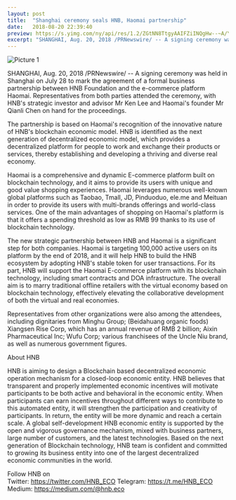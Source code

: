 ```yaml
---
layout: post
title:  "Shanghai ceremony seals HNB, Haomai partnership"
date:   2018-08-20 22:39:40
preview: https://s.yimg.com/ny/api/res/1.2/ZGtNN8TtgyAAIFZiINQgHw--~A/YXBwaWQ9aGlnaGxhbmRlcjtzbT0xO3c9ODAw/http://globalfinance.zenfs.com/en_us/Finance/US_AFTP_PRNEWSWIRE_LIVE/Shanghai_ceremony_seals_HNB_Haomai-babe06299f89de638ec9af0194d350e5
excerpt: "SHANGHAI, Aug. 20, 2018 /PRNewswire/ -- A signing ceremony was held in Shanghai on July 28 to mark the agreement of a formal business partnership between HNB Foundation and the e-commerce platform Haomai. Representatives from both parties attended the ceremony, with HNB's strategic investor and advisor Mr Ken Lee and Haomai's founder Mr Qianli Chen on hand for the proceedings."
---
```


![Picture 1](https://s.yimg.com/ny/api/res/1.2/ZGtNN8TtgyAAIFZiINQgHw--~A/YXBwaWQ9aGlnaGxhbmRlcjtzbT0xO3c9ODAw/http://globalfinance.zenfs.com/en_us/Finance/US_AFTP_PRNEWSWIRE_LIVE/Shanghai_ceremony_seals_HNB_Haomai-babe06299f89de638ec9af0194d350e5)

SHANGHAI, Aug. 20, 2018 /PRNewswire/ -- A signing ceremony was held in Shanghai on July 28 to mark the agreement of a formal business partnership between HNB Foundation and the e-commerce platform Haomai. Representatives from both parties attended the ceremony, with HNB's strategic investor and advisor Mr Ken Lee and Haomai's founder Mr Qianli Chen on hand for the proceedings.

The partnership is based on Haomai's recognition of the innovative nature of HNB's blockchain economic model. HNB is identified as the next generation of decentralized economic model, which provides a decentralized platform for people to work and exchange their products or services, thereby establishing and developing a thriving and diverse real economy.

Haomai is a comprehensive and dynamic E-commerce platform built on blockchain technology, and it aims to provide its users with unique and good value shopping experiences. Haomai leverages numerous well-known global platforms such as Taobao, Tmall, JD, Pinduoduo, ele.me and Meituan in order to provide its users with multi-brands offerings and world-class services. One of the main advantages of shopping on Haomai's platform is that it offers a spending threshold as low as RMB 99 thanks to its use of blockchain technology.

The new strategic partnership between HNB and Haomai is a significant step for both companies. Haomai is targeting 100,000 active users on its platform by the end of 2018, and it will help HNB to build the HNB ecosystem by adopting HNB's stable token for user transactions. For its part, HNB will support the Haomai E-commerce platform with its blockchain technology, including smart contracts and DOA infrastructure. The overall aim is to marry traditional offline retailers with the virtual economy based on blockchain technology, effectively elevating the collaborative development of both the virtual and real economies.

Representatives from other organizations were also among the attendees, including dignitaries from Minghu Group; (Beidahuang organic foods) Xiangsen Rise Corp, which has an annual revenue of RMB 2 billion; Aixin Pharmaceutical Inc; Wufu Corp; various franchisees of the Uncle Niu brand, as well as numerous government figures.

About HNB

HNB is aiming to design a Blockchain based decentralized economic operation mechanism for a closed-loop economic entity. HNB believes that transparent and properly implemented economic incentives will motivate participants to be both active and behavioral in the economic entity.  When participants can earn incentives throughout different ways to contribute to this automated entity, it will strengthen the participation and creativity of participants.  In return, the entity will be more dynamic and reach a certain scale. A global self-development HNB economic entity is supported by the open and vigorous governance mechanism, mixed with business partners, large number of customers, and the latest technologies. Based on the next generation of Blockchain technology, HNB team is confident and committed to growing its business entity into one of the largest decentralized economic communities in the world.

Follow HNB on  
Twitter: https://twitter.com/HNB_ECO 
Telegram: https://t.me/HNB_ECO 
Medium: https://medium.com/@hnb.eco